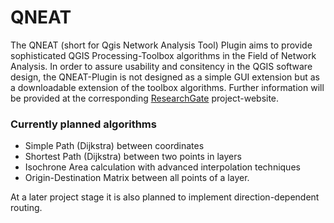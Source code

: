 # QNEAT

The QNEAT (short for Qgis Network Analysis Tool) Plugin aims to provide sophisticated QGIS Processing-Toolbox algorithms
in the Field of Network Analysis. In order to assure usability and consitency in the QGIS software design, the QNEAT-Plugin
is not designed as a simple GUI extension but as a downloadable extension of the toolbox algorithms. Further information will
be provided at the corresponding [ResearchGate](https://www.researchgate.net/project/Design-of-advanced-network-analysis-algorithms-for-the-QGIS-processing-library) project-website.

### Currently planned algorithms
- Simple Path (Dijkstra) between coordinates
- Shortest Path (Dijkstra) between two points in layers
- Isochrone Area calculation with advanced interpolation techniques
- Origin-Destination Matrix between all points of a layer.

At a later project stage it is also planned to implement direction-dependent routing.
